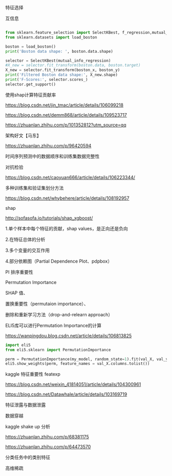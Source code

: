 特征选择

互信息

```python

from sklearn.feature_selection import SelectKBest, f_regression,mutual_info_regression
from sklearn.datasets import load_boston

boston = load_boston()
print('Boston data shape: ', boston.data.shape)

selector = SelectKBest(mutual_info_regression)
#X_new = selector.fit_transform(boston.data, boston.target)
X_new = selector.fit_transform(boston_x, boston_y)
print('Filtered Boston data shape:', X_new.shape)
print('F-Scores:', selector.scores_)
selector.get_support()

```



使用shap计算特征贡献率

https://blog.csdn.net/jin_tmac/article/details/106099218

https://blog.csdn.net/demm868/article/details/109523717

https://zhuanlan.zhihu.com/p/101352812?utm_source=qq



架构好文【马东】

https://zhuanlan.zhihu.com/p/96420594



时间序列预测中的数据顺序和训练集数据完整性



对抗检验

https://blog.csdn.net/caoyuan666/article/details/106223344/



多种训练集和验证集划分方法

https://blog.csdn.net/whybehere/article/details/108192957



shap



http://sofasofa.io/tutorials/shap_xgboost/



1.单个样本中每个特征的贡献，shap values，是正向还是负向

2.在特征总体的分析 

3.多个变量的交互作用

4.部分依赖图（Partial Dependence Plot、pdpbox）





PI  排序重要性

Permutation Importance







 SHAP 值、

置换重要性（permutaion importance）、

删除和重新学习方法（drop-and-relearn approach）



ELI5库可以进行Permutation Importance的计算

https://wanpingdou.blog.csdn.net/article/details/106813825



```python
import eli5
from eli5.sklearn import PermutationImportance

perm = PermutationImportance(my_model, random_state=1).fit(val_X, val_y)
eli5.show_weights(perm, feature_names = val_X.columns.tolist())
```



kaggle 特征重要性 featexp

https://blog.csdn.net/weixin_41814051/article/details/104300961



https://blog.csdn.net/Datawhale/article/details/103169719



特征泄露与数据泄露

数据穿越



kaggle  shake up 分析

https://zhuanlan.zhihu.com/p/68381175



https://zhuanlan.zhihu.com/p/64473570





分类任务中的类别特征



高维稀疏



